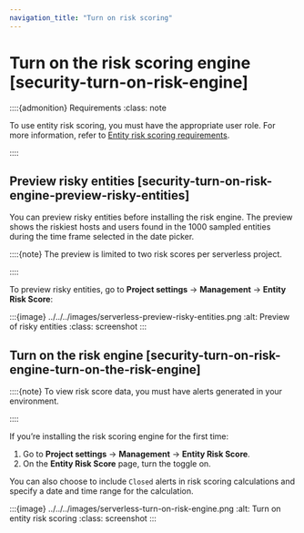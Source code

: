 ```yaml
---
navigation_title: "Turn on risk scoring"
---
```


# Turn on the risk scoring engine [security-turn-on-risk-engine]


::::{admonition} Requirements
:class: note

To use entity risk scoring, you must have the appropriate user role. For more information, refer to [Entity risk scoring requirements](../../../solutions/security/advanced-entity-analytics/entity-risk-scoring-requirements.md).

::::



## Preview risky entities [security-turn-on-risk-engine-preview-risky-entities]

You can preview risky entities before installing the risk engine. The preview shows the riskiest hosts and users found in the 1000 sampled entities during the time frame selected in the date picker.

::::{note}
The preview is limited to two risk scores per serverless project.

::::


To preview risky entities, go to **Project settings** → **Management** → **Entity Risk Score**:

:::{image} ../../../images/serverless-preview-risky-entities.png
:alt: Preview of risky entities
:class: screenshot
:::


## Turn on the risk engine [security-turn-on-risk-engine-turn-on-the-risk-engine]

::::{note}
To view risk score data, you must have alerts generated in your environment.

::::


If you’re installing the risk scoring engine for the first time:

1. Go to **Project settings** → **Management** → **Entity Risk Score**.
2. On the **Entity Risk Score** page, turn the toggle on.

You can also choose to include `Closed` alerts in risk scoring calculations and specify a date and time range for the calculation.

:::{image} ../../../images/serverless-turn-on-risk-engine.png
:alt: Turn on entity risk scoring
:class: screenshot
:::
